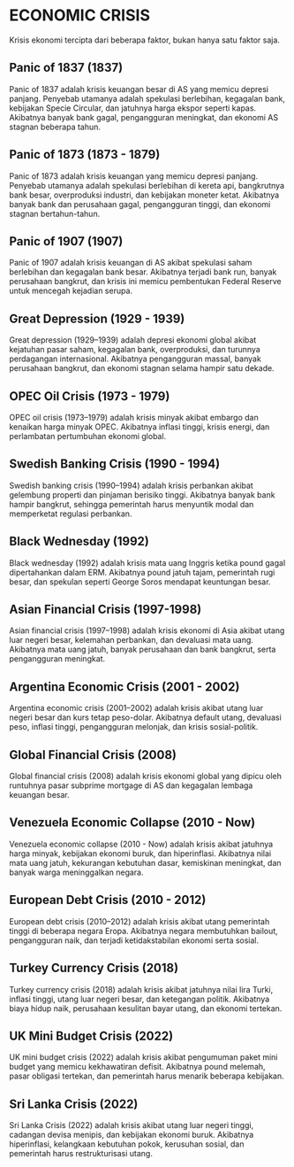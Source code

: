 # ECONOMIC CRISIS

Krisis ekonomi tercipta dari beberapa faktor, bukan hanya satu faktor saja.

## Panic of 1837 (1837)

Panic of 1837 adalah krisis keuangan besar di AS yang memicu depresi panjang. Penyebab utamanya adalah spekulasi berlebihan, kegagalan bank, kebijakan Specie Circular, dan jatuhnya harga ekspor seperti kapas. Akibatnya banyak bank gagal, pengangguran meningkat, dan ekonomi AS stagnan beberapa tahun.

## Panic of 1873 (1873 - 1879)

Panic of 1873 adalah krisis keuangan yang memicu depresi panjang. Penyebab utamanya adalah spekulasi berlebihan di kereta api, bangkrutnya bank besar, overproduksi industri, dan kebijakan moneter ketat. Akibatnya banyak bank dan perusahaan gagal, pengangguran tinggi, dan ekonomi stagnan bertahun-tahun.

## Panic of 1907 (1907)

Panic of 1907 adalah krisis keuangan di AS akibat spekulasi saham berlebihan dan kegagalan bank besar. Akibatnya terjadi bank run, banyak perusahaan bangkrut, dan krisis ini memicu pembentukan Federal Reserve untuk mencegah kejadian serupa.

## Great Depression (1929 - 1939)

Great depression (1929–1939) adalah depresi ekonomi global akibat kejatuhan pasar saham, kegagalan bank, overproduksi, dan turunnya perdagangan internasional. Akibatnya pengangguran massal, banyak perusahaan bangkrut, dan ekonomi stagnan selama hampir satu dekade.

## OPEC Oil Crisis (1973 - 1979)

OPEC oil crisis (1973–1979) adalah krisis minyak akibat embargo dan kenaikan harga minyak OPEC. Akibatnya inflasi tinggi, krisis energi, dan perlambatan pertumbuhan ekonomi global.

## Swedish Banking Crisis (1990 - 1994)

Swedish banking crisis (1990–1994) adalah krisis perbankan akibat gelembung properti dan pinjaman berisiko tinggi. Akibatnya banyak bank hampir bangkrut, sehingga pemerintah harus menyuntik modal dan memperketat regulasi perbankan.

## Black Wednesday (1992)

Black wednesday (1992) adalah krisis mata uang Inggris ketika pound gagal dipertahankan dalam ERM. Akibatnya pound jatuh tajam, pemerintah rugi besar, dan spekulan seperti George Soros mendapat keuntungan besar.

## Asian Financial Crisis (1997-1998)

Asian financial crisis (1997–1998) adalah krisis ekonomi di Asia akibat utang luar negeri besar, kelemahan perbankan, dan devaluasi mata uang. Akibatnya mata uang jatuh, banyak perusahaan dan bank bangkrut, serta pengangguran meningkat.

## Argentina Economic Crisis (2001 - 2002)

Argentina economic crisis (2001–2002) adalah krisis akibat utang luar negeri besar dan kurs tetap peso-dolar. Akibatnya default utang, devaluasi peso, inflasi tinggi, pengangguran melonjak, dan krisis sosial-politik.

## Global Financial Crisis (2008)

Global financial crisis (2008) adalah krisis ekonomi global yang dipicu oleh runtuhnya pasar subprime mortgage di AS dan kegagalan lembaga keuangan besar.

## Venezuela Economic Collapse (2010 - Now)

Venezuela economic collapse (2010 - Now) adalah krisis akibat jatuhnya harga minyak, kebijakan ekonomi buruk, dan hiperinflasi. Akibatnya nilai mata uang jatuh, kekurangan kebutuhan dasar, kemiskinan meningkat, dan banyak warga meninggalkan negara.

## European Debt Crisis (2010 - 2012)

European debt crisis (2010–2012) adalah krisis akibat utang pemerintah tinggi di beberapa negara Eropa. Akibatnya negara membutuhkan bailout, pengangguran naik, dan terjadi ketidakstabilan ekonomi serta sosial.

## Turkey Currency Crisis (2018)

Turkey currency crisis (2018) adalah krisis akibat jatuhnya nilai lira Turki, inflasi tinggi, utang luar negeri besar, dan ketegangan politik. Akibatnya biaya hidup naik, perusahaan kesulitan bayar utang, dan ekonomi tertekan.

## UK Mini Budget Crisis (2022)

UK mini budget crisis (2022) adalah krisis akibat pengumuman paket mini budget yang memicu kekhawatiran defisit. Akibatnya pound melemah, pasar obligasi tertekan, dan pemerintah harus menarik beberapa kebijakan.

## Sri Lanka Crisis (2022)

Sri Lanka Crisis (2022) adalah krisis akibat utang luar negeri tinggi, cadangan devisa menipis, dan kebijakan ekonomi buruk. Akibatnya hiperinflasi, kelangkaan kebutuhan pokok, kerusuhan sosial, dan pemerintah harus restrukturisasi utang.